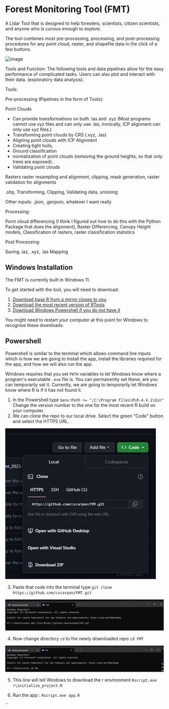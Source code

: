 # Forest Monitoring Tool (FMT)
A Lidar Tool that is designed to help foresters, scientists, citizen scientists, and anyone who is curious enough to explore.

The tool combines most pre-processing, processing, and post-processing procedures for any point cloud, raster, and shapefile data in the click of a few buttons.

![image](https://github.com/cscarpon/FMT/assets/39811242/7beb7c32-2752-4aed-a78e-7c05fbf20a48)

Tools and Function: The following tools and data pipelines allow for the easy performance of complicated tasks. Users can also plot and interact with their data. (exploratory data analysis). 


Tools:

Pre-processing (Pipelines in the form of Tools):

Point Clouds
- Can provide transformations on both .las and .xyz (Most programs cannot use xyz files and can only use .las, ironically, ICP alignment can only use xyz files.)
- Transforming point clouds by CRS (.xyz, .las)
- Aligning point clouds with ICP Alignment
- Creating tight hulls,
- Ground classification
- normalization of point clouds (removing the ground heights, so that only trees are exposed).
- Validating point clouds

Rasters
raster resampling and alignment,
clipping,
mask generation,
raster validation for alignments

.shp,
Transforming,
Clipping,
Validating data,
unioning

Other inputs:
.json, .geojson, whatever I want really

Processing:

Point cloud differencing (I think I figured out how to do this with the Python Package that does the alignment),
Raster Differencing,
Canopy Height models,
Classification of rasters,
raster classification statistics

Post Processing:

Saving .laz, .xyz, .las
Mapping


## Windows Installation

The FMT is currently built in Windows 11. 

To get started with the tool, you will need to download:

1. [Download base R from a mirror closes to you](https://cran.r-project.org/mirrors.html)
2. [Download the most recent version of RTools](https://cran.r-project.org/bin/windows/Rtools/)
3. [Download Windows Powershell if you do not have it](https://learn.microsoft.com/en-us/powershell/scripting/install/installing-powershell?view=powershell-7.3)

You might need to restart your computer at this point for Windows to recognise these downloads.

## Powershell

Powershell is similar to the terminal which allows command line inputs which is how we are going to install the app, install the libraries required for the app, and how we will also run the app.

Windows requires that you set `PATH` variables to let Windows know where a program's executable `.exe` file is. You can permanently set these, are you can temporarily set it. Currently, we are going to temporarily let Windows know where R is if it has not found it.

1. In the Powershell type `$env:Path += ";C:\Program Files\R\R-4.4.1\bin"` Change the version number to the one for the most recent R build on your computer.
2. We can clone the repo to our local drive. Select the green "Code" button and select the HTTPS URL.

![alt text](images/clone.png)

3. Paste that code into the terminal type `git clone https://github.com/cscarpon/FMT.git`

![alt text](images/download.png)

4. Now change directory `cd` to the newly downloaded repo `cd FMT`

![alt text](images/cd.png)

5. This line will tell Windows to download the r environment `Rscript.exe r\initialize_project.R`

6. Run the app : `Rscript.exe app.R`

``
